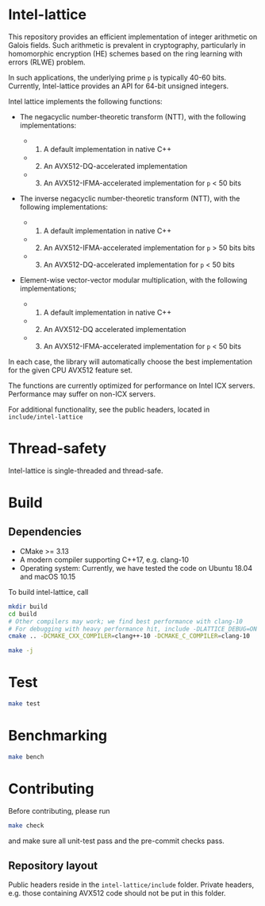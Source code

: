 # Intel-lattice
This repository provides an efficient implementation of integer arithmetic on Galois fields. Such arithmetic is prevalent in cryptography, particularly in homomorphic encryption (HE) schemes based on the ring learning with errors (RLWE) problem.

In such applications, the underlying prime `p` is typically 40-60 bits. Currently, Intel-lattice provides an API for 64-bit unsigned integers.

Intel lattice implements the following functions:
-  The negacyclic number-theoretic transform (NTT), with the following implementations:
   - 1) A default implementation in native C++
   - 2) An AVX512-DQ-accelerated implementation
   - 3) An AVX512-IFMA-accelerated implementation for `p` < 50 bits

-  The inverse negacyclic number-theoretic transform (NTT), with the following implementations:
   - 1) A default implementation in native C++
   - 2) An AVX512-IFMA-accelerated implementation for `p` > 50 bits bits
   - 3) An AVX512-DQ-accelerated implementation for `p` < 50 bits

- Element-wise vector-vector modular multiplication, with the following implementations;
  - 1) A default implementation in native C++
  - 2) An AVX512-DQ accelerated implementation
  - 3) An AVX512-IFMA-accelerated implementation for `p`  < 50 bits

In each case, the library will automatically choose the best implementation for the given CPU AVX512 feature set.

The functions are currently optimized for performance on Intel ICX servers. Performance may suffer on non-ICX servers.

For additional functionality, see the public headers, located in `include/intel-lattice`

# Thread-safety
Intel-lattice is single-threaded and thread-safe.

# Build

## Dependencies
  - CMake >= 3.13
  - A modern compiler supporting C++17, e.g. clang-10
  - Operating system: Currently, we have tested the code on Ubuntu 18.04 and macOS 10.15

To build intel-lattice, call
```bash
mkdir build
cd build
# Other compilers may work; we find best performance with clang-10
# For debugging with heavy performance hit, include -DLATTICE_DEBUG=ON
cmake .. -DCMAKE_CXX_COMPILER=clang++-10 -DCMAKE_C_COMPILER=clang-10

make -j
```

# Test
```bash
make test
```

# Benchmarking
```bash
make bench
```

# Contributing
Before contributing, please run
```bash
make check
```
and make sure all unit-test pass and the pre-commit checks pass.

## Repository layout
Public headers reside in the `intel-lattice/include` folder.
Private headers, e.g. those containing AVX512 code should not be put in this folder.
